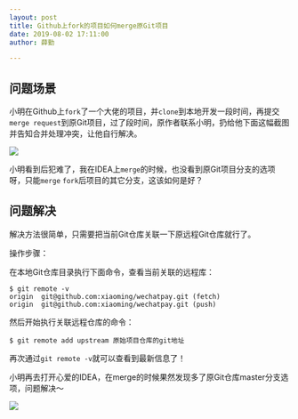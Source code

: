 ```yaml
---
layout: post
title: Github上fork的项目如何merge原Git项目
date: 2019-08-02 17:11:00
author: 薛勤

---
```

## 问题场景

小明在Github上`fork`了一个大佬的项目，并`clone`到本地开发一段时间，再提交`merge request`到原Git项目，过了段时间，原作者联系小明，扔给他下面这幅截图并告知合并处理冲突，让他自行解决。

<img src="http://ww1.sinaimg.cn/large/006tNc79gy1g5l72x0n65j31000akjso.jpg" referrerPolicy="no-referrer"/>

小明看到后犯难了，我在IDEA上`merge`的时候，也没看到原Git项目分支的选项呀，只能`merge` `fork`后项目的其它分支，这该如何是好？

## 问题解决

解决方法很简单，只需要把当前Git仓库关联一下原远程Git仓库就行了。

操作步骤：

在本地Git仓库目录执行下面命令，查看当前关联的远程库：


```shell
$ git remote -v
origin  git@github.com:xiaoming/wechatpay.git (fetch)
origin  git@github.com:xiaoming/wechatpay.git (push)
```

然后开始执行关联远程仓库的命令：

```shell
$ git remote add upstream 原始项目仓库的git地址
```

再次通过`git remote -v`就可以查看到最新信息了！

小明再去打开心爱的IDEA，在merge的时候果然发现多了原Git仓库master分支选项，问题解决～

<img src="http://ww3.sinaimg.cn/large/006tNc79gy1g5lfuqqp0bj31am0kg0y2.jpg" referrerPolicy="no-referrer"/>



